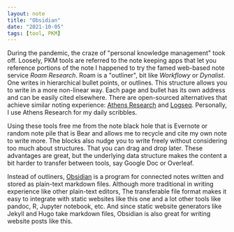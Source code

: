 ```yaml
---
layout: note
title: "Obsidian"
date: "2021-10-05"
tags: [tool, PKM]
---
```


During the pandemic, the craze of "personal knowledge management" took off. Loosely, PKM tools are referred to the note keeping apps that let you reference portions of the note I happened to try the famed web-based note service *Roam Research*. Roam is a "outliner", bit like *Workflowy* or *Dynalist*.  One writes in hierarchical bullet points, or outlines. This structure allows you to write in a more non-linear way. Each page and bullet has its own address and can be easily cited elsewhere. There are open-sourced alternatives that achieve similar noting experience: [Athens Research](https://github.com/athensresearch/athens) and [Logseq](https://github.com/logseq/logseq). Personally, I use Athens Research for my daily scribbles.

Using these tools free me from the note black hole that is Evernote or random note pile that is Bear and allows me to recycle and cite my own note to write more. The blocks also nudge you to write freely without considering too much about structures. That you can drag and drop later. These advantages are great, but the underlying data structure makes the content a bit harder to transfer between tools, say Google Doc or Overleaf.

Instead of outliners, [Obsidian](https://obsidian.md/) is a program for connected notes written and stored as plain-text markdown files. Although more traditional in writing experience like other plain-text editors, The transferable file format makes it easy to integrate with static websites like this one and a lot other tools like pandoc, R, Jupyter notebook, etc. And since static website generators like Jekyll and Hugo take markdown files, Obsidian is also great for writing website posts like this.